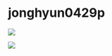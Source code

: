 # jonghyun0429p
<a href="https://velog.io/@jonghyun0429p/posts" target="_blank"><img src="https://img.shields.io/badge/Velog-20C997?style=flat-square&logo=Velog&logoColor=white"/>
</a>

<img src="https://img.shields.io/badge/Javascript-ffb13b?style=flat-square&logo=javascript&logoColor=white"/>